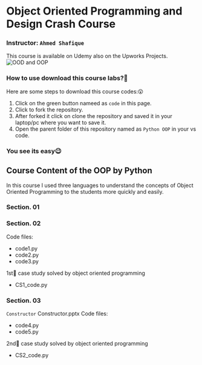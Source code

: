 # Object Oriented Programming and Design Crash Course

### Instructor: `Ahmed Shafique`
This course is available on Udemy also on the Upworks Projects. 
![OOD and OOP](https://github.com/user-attachments/assets/8da23e28-4485-4503-a08f-a5bff2b17f67)


### How to use download this course labs?🤔
Here are some steps to download this course codes:😲

1. Click on the green button nameed as `code` in this page.
2. Click to fork the repository.
3. After forked it click on clone the repository and saved it in your laptop/pc where you want to save it.
4. Open the parent folder of this repository named as `Python OOP` in your vs code.

### You see its easy😉

## Course Content of the OOP by Python
In this course I used three languages to understand the concepts of Object Oriented Programming to the students more quickly and easily. 

### Section. 01

### Section. 02
Code files:
- code1.py
- code2.py
- code3.py

1st🥇 case study solved by object oriented programming
- CS1_code.py

### Section. 03
`Constructor` Constructor.pptx
Code files:
- code4.py
- code5.py


2nd🥈 case study solved by object oriented programming
- CS2_code.py
